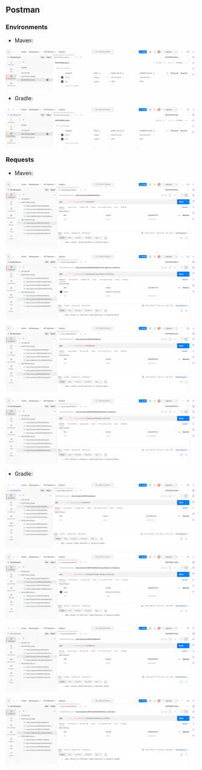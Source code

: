## Postman

### Environments

- Maven: 

![Environment_Maven.PNG](Captures%2FEnvironment_Maven.PNG)

- Gradle: 

![Environment_Gradle.PNG](Captures%2FEnvironment_Gradle.PNG)

### Requests 

- Maven: 

![Request1_Maven.PNG](Captures%2FRequest1_Maven.PNG)

![Request2_Maven.PNG](Captures%2FRequest2_Maven.PNG)

![Request3_Maven.PNG](Captures%2FRequest3_Maven.PNG)

![Request4_Maven.PNG](Captures%2FRequest4_Maven.PNG)

- Gradle: 

![Request1_Gradle.PNG](Captures%2FRequest1_Gradle.PNG)

![Request2_Gradle.PNG](Captures%2FRequest2_Gradle.PNG)

![Request3_Gradle.PNG](Captures%2FRequest3_Gradle.PNG)

![Request4_Gradle.PNG](Captures%2FRequest4_Gradle.PNG)

